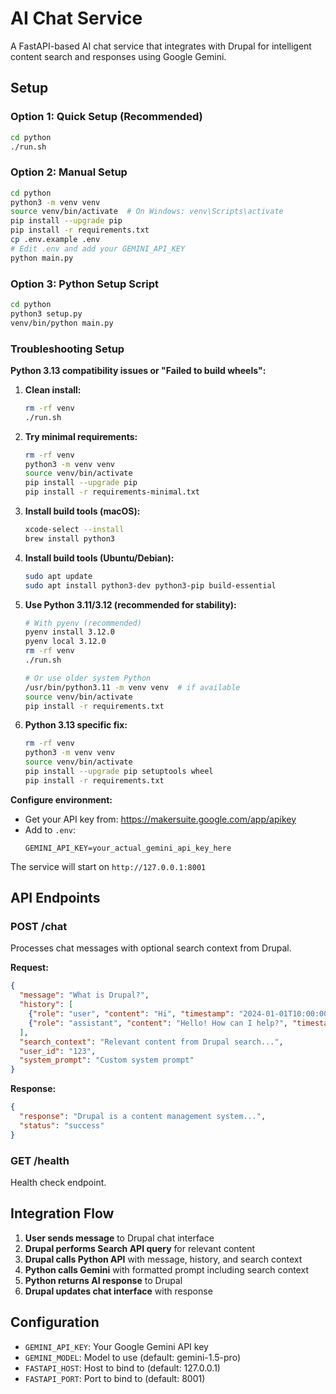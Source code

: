 # AI Chat Service

A FastAPI-based AI chat service that integrates with Drupal for intelligent content search and responses using Google Gemini.

## Setup

### Option 1: Quick Setup (Recommended)
```bash
cd python
./run.sh
```

### Option 2: Manual Setup
```bash
cd python
python3 -m venv venv
source venv/bin/activate  # On Windows: venv\Scripts\activate
pip install --upgrade pip
pip install -r requirements.txt
cp .env.example .env
# Edit .env and add your GEMINI_API_KEY
python main.py
```

### Option 3: Python Setup Script
```bash
cd python
python3 setup.py
venv/bin/python main.py
```

### Troubleshooting Setup

**Python 3.13 compatibility issues or "Failed to build wheels":**

1. **Clean install:**
   ```bash
   rm -rf venv
   ./run.sh
   ```

2. **Try minimal requirements:**
   ```bash
   rm -rf venv
   python3 -m venv venv
   source venv/bin/activate
   pip install --upgrade pip
   pip install -r requirements-minimal.txt
   ```

3. **Install build tools (macOS):**
   ```bash
   xcode-select --install
   brew install python3
   ```

4. **Install build tools (Ubuntu/Debian):**
   ```bash
   sudo apt update
   sudo apt install python3-dev python3-pip build-essential
   ```

5. **Use Python 3.11/3.12 (recommended for stability):**
   ```bash
   # With pyenv (recommended)
   pyenv install 3.12.0
   pyenv local 3.12.0
   rm -rf venv
   ./run.sh
   
   # Or use older system Python
   /usr/bin/python3.11 -m venv venv  # if available
   source venv/bin/activate
   pip install -r requirements.txt
   ```

6. **Python 3.13 specific fix:**
   ```bash
   rm -rf venv
   python3 -m venv venv
   source venv/bin/activate
   pip install --upgrade pip setuptools wheel
   pip install -r requirements.txt
   ```

**Configure environment:**
- Get your API key from: https://makersuite.google.com/app/apikey
- Add to `.env`:
  ```
  GEMINI_API_KEY=your_actual_gemini_api_key_here
  ```

The service will start on `http://127.0.0.1:8001`

## API Endpoints

### POST /chat
Processes chat messages with optional search context from Drupal.

**Request:**
```json
{
  "message": "What is Drupal?",
  "history": [
    {"role": "user", "content": "Hi", "timestamp": "2024-01-01T10:00:00Z"},
    {"role": "assistant", "content": "Hello! How can I help?", "timestamp": "2024-01-01T10:00:01Z"}
  ],
  "search_context": "Relevant content from Drupal search...",
  "user_id": "123",
  "system_prompt": "Custom system prompt"
}
```

**Response:**
```json
{
  "response": "Drupal is a content management system...",
  "status": "success"
}
```

### GET /health
Health check endpoint.

## Integration Flow

1. **User sends message** to Drupal chat interface
2. **Drupal performs Search API query** for relevant content
3. **Drupal calls Python API** with message, history, and search context
4. **Python calls Gemini** with formatted prompt including search context
5. **Python returns AI response** to Drupal
6. **Drupal updates chat interface** with response

## Configuration

- `GEMINI_API_KEY`: Your Google Gemini API key
- `GEMINI_MODEL`: Model to use (default: gemini-1.5-pro)
- `FASTAPI_HOST`: Host to bind to (default: 127.0.0.1)
- `FASTAPI_PORT`: Port to bind to (default: 8001)
